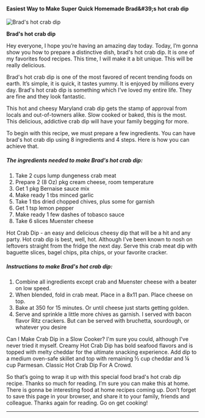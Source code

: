             

#### Easiest Way to Make Super Quick Homemade Brad&amp;#39;s hot crab dip

![Brad's hot crab dip](https://img-global.cpcdn.com/recipes/9d12048db6ae19da/751x532cq70/brads-hot-crab-dip-recipe-main-photo.jpg)

**Brad's hot crab dip**

Hey everyone, I hope you’re having an amazing day today. Today, I’m gonna show you how to prepare a distinctive dish, brad's hot crab dip. It is one of my favorites food recipes. This time, I will make it a bit unique. This will be really delicious.

Brad's hot crab dip is one of the most favored of recent trending foods on earth. It’s simple, it is quick, it tastes yummy. It is enjoyed by millions every day. Brad's hot crab dip is something which I’ve loved my entire life. They are fine and they look fantastic.

This hot and cheesy Maryland crab dip gets the stamp of approval from locals and out-of-towners alike. Slow cooked or baked, this is the most. This delicious, addictive crab dip will have your family begging for more.

To begin with this recipe, we must prepare a few ingredients. You can have brad's hot crab dip using 8 ingredients and 4 steps. Here is how you can achieve that.

##### The ingredients needed to make Brad's hot crab dip:

1.  Take 2 cups lump dungeness crab meat
2.  Prepare 2 (8 Oz) pkg cream cheese, room temperature
3.  Get 1 pkg Bernaise sauce mix
4.  Make ready 1 tbs minced garlic
5.  Take 1 tbs dried chopped chives, plus some for garnish
6.  Get 1 tsp lemon pepper
7.  Make ready 1 few dashes of tobasco sauce
8.  Take 6 slices Muenster cheese

Hot Crab Dip - an easy and delicious cheesy dip that will be a hit and any party. Hot crab dip is best, well, hot. Although I've been known to nosh on leftovers straight from the fridge the next day. Serve this crab meat dip with baguette slices, bagel chips, pita chips, or your favorite cracker.

##### Instructions to make Brad's hot crab dip:

1.  Combine all ingredients except crab and Muenster cheese with a beater on low speed.
2.  When blended, fold in crab meat. Place in a 8x11 pan. Place cheese on top.
3.  Bake at 350 for 15 minutes. Or until cheese just starts getting golden.
4.  Serve and sprinkle a little more chives as garnish. I served with bacon flavor Ritz crackers. But can be served with bruchetta, sourdough, or whatever you desire

Can I Make Crab Dip in a Slow Cooker? I'm sure you could, although I've never tried it myself. Creamy Hot Crab Dip has bold seafood flavors and is topped with melty cheddar for the ultimate snacking experience. Add dip to a medium oven-safe skillet and top with remaining ½ cup cheddar and ¼ cup Parmesan. Classic Hot Crab Dip For A Crowd.

So that’s going to wrap it up with this special food brad's hot crab dip recipe. Thanks so much for reading. I’m sure you can make this at home. There is gonna be interesting food at home recipes coming up. Don’t forget to save this page in your browser, and share it to your family, friends and colleague. Thanks again for reading. Go on get cooking!

* * *